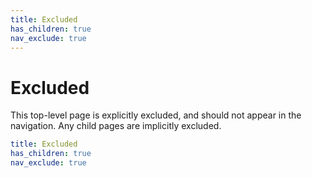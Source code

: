 ```yaml
---
title: Excluded
has_children: true
nav_exclude: true
---
```

# Excluded

This top-level page is explicitly excluded, and should not appear in the navigation. Any child pages are implicitly excluded.

```yaml
title: Excluded
has_children: true
nav_exclude: true
```
